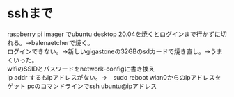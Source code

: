 # sshまで
raspberry pi imager でubuntu desktop 20.04を焼くとログインまで行かずに切れる。→balenaetcherで焼く。  
ログインできない。→新しいgigastoneの32GBのsdカードで焼き直し。→うまくいった。  
wifiのSSIDとパスワードをnetwork-configに書き換え  
ip addr するもipアドレスがない。→　sudo reboot
wlan0からのipアドレスをゲット
pcのコマンドラインでssh ubuntu@ipアドレス



